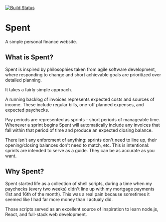 [![Build Status](https://travis-ci.org/mplauman/spent.svg?branch=master)](https://travis-ci.org/mplauman/spent)

# Spent

A simple personal finance website.

## What is Spent?

Spent is inspired by philosophies taken from agile software development, where
responding to change and short achievable goals are prioritized over detailed
planning.

It takes a fairly simple approach.

A running backlog of invoices represents expected costs and sources of income.
These include regular bills, one-off planned expenses, and expected paychecks.

Pay periods are represented as sprints - short periods of manageable time.
Whenever a sprint begins Spent will automatically include any invoices that
fall within that period of time and produce an expected closing balance.

There isn't any enforcment of anything: sprints don't need to line up, their
opening/closing balances don't need to match, etc. This is intentional: sprints
are intended to serve as a guide. They can be as accurate as you want.

## Why Spent?

Spent started life as a collection of shell scripts, during a time when my
paychecks (every two weeks) didn't line up with my mortgage payments (1st and
16th of the month). This was a real pain because sometimes it seemed like I had
far more money than I actualy did.

Those scripts served as an excellent source of inspiration to learn node.js,
React, and full-stack web development.
